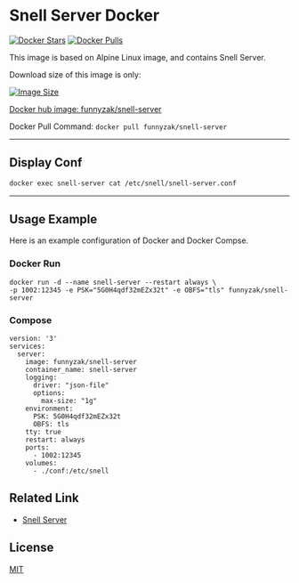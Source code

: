 # Snell Server Docker

[![Docker Stars](https://img.shields.io/docker/stars/funnyzak/snell-server.svg?style=flat-square)](https://hub.docker.com/r/funnyzak/snell-server/)
[![Docker Pulls](https://img.shields.io/docker/pulls/funnyzak/snell-server.svg?style=flat-square)](https://hub.docker.com/r/funnyzak/snell-server/)

This image is based on Alpine Linux image, and contains Snell Server.

Download size of this image is only:

[![Image Size](https://img.shields.io/docker/image-size/funnyzak/snell-server)](https://hub.docker.com/r/funnyzak/snell-server/)

[Docker hub image: funnyzak/snell-server](https://hub.docker.com/r/funnyzak/snell-server)

Docker Pull Command: `docker pull funnyzak/snell-server`

---

## Display Conf

```sh
docker exec snell-server cat /etc/snell/snell-server.conf
```

---

## Usage Example

Here is an example configuration of Docker and Docker Compse.

### Docker Run

```Docker
docker run -d --name snell-server --restart always \
-p 1002:12345 -e PSK="5G0H4qdf32mEZx32t" -e OBFS="tls" funnyzak/snell-server
```

### Compose

```compose
version: '3'
services:
  server:
    image: funnyzak/snell-server
    container_name: snell-server
    logging:
      driver: "json-file"
      options:
        max-size: "1g"
    environment:
      PSK: 5G0H4qdf32mEZx32t
      OBFS: tls
    tty: true
    restart: always
    ports:
      - 1002:12345
    volumes:
      - ./conf:/etc/snell
```

## Related Link

- [Snell Server](https://manual.nssurge.com/others/snell.html)

## License

[MIT](LICENSE)